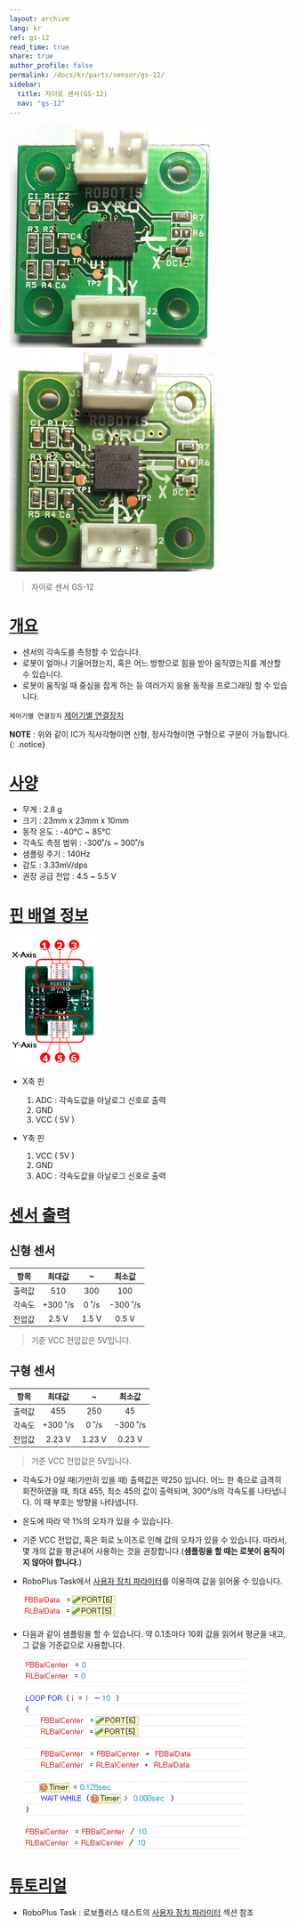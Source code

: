 ```yaml
---
layout: archive
lang: kr
ref: gs-12
read_time: true
share: true
author_profile: false
permalink: /docs/kr/parts/sensor/gs-12/
sidebar:
  title: 자이로 센서(GS-12)
  nav: "gs-12"
---
```


![](/assets/images/parts/sensors/gyro_new.jpg)![](/assets/images/parts/sensors/gyro_old.jpg)

> 자이로 센서 GS-12

# [개요](#개요)

- 센서의 각속도를 측정할 수 있습니다.
- 로봇이 얼마나 기울어졌는지, 혹은 어느 방향으로 힘을 받아 움직였는지를 계산할 수 있습니다.
- 로봇이 움직일 때 중심을 잡게 하는 등 여러가지 응용 동작을 프로그래밍 할 수 있습니다.

`제어기별 연결장치` [제어기별 연결장치]

**NOTE** : 위와 같이 IC가 직사각형이면 신형, 정사각형이면 구형으로 구분이 가능합니다. 
{: .notice}

# [사양](#사양)
- 무게 : 2.8 g
- 크기 : 23mm x 23mm x 10mm
- 동작 온도 : -40℃ ~ 85℃
- 각속도 측정 범위 : -300˚/s ~ 300˚/s
- 샘플링 주기 : 140Hz
- 감도 : 3.33mV/dps
- 권장 공급 전압 : 4.5 ~ 5.5 V

# [핀 배열 정보](#핀-배열-정보)

![](/assets/images/parts/sensors/gs-12_pinout.png)

- X축 핀
  1. ADC : 각속도값을 아날로그 신호로 출력
  2. GND
  3. VCC ( 5V )

- Y축 핀
  1. VCC ( 5V )
  2. GND
  3. ADC : 각속도값을 아날로그 신호로 출력

# [센서 출력](#센서-출력)

## 신형 센서

|항목|최대값|~|최소값|
|:---:|:---:|:---:|:---:|
| 출력값  | 510      | 300    | 100   |
| 각속도  | +300 ˚/s | 0 ˚/s  | -300 ˚/s |
| 전압값  | 2.5 V   | 1.5 V | 0.5 V   |

> 기준 VCC 전압값은 5V입니다. 

## 구형 센서

|항목|최대값|~|최소값|
|:---:|:---:|:---:|:---:|
| 출력값  | 455      | 250    | 45   |
| 각속도  | +300 ˚/s | 0 ˚/s  | -300 ˚/s |
| 전압값  | 2.23 V   | 1.23 V | 0.23 V   |

> 기준 VCC 전압값은 5V입니다.

- 각속도가 0일 때(가만히 있을 때) 출력값은 약250 입니다. 어느 한 축으로 급격히 회전하였을 때, 최대 455, 최소 45의 값이 출력되며, 300&deg;/s의 각속도를 나타냅니다. 이 때 부호는 방향을 나타냅니다.
- 온도에 따라 약 1%의 오차가 있을 수 있습니다.
- 기준 VCC 전압값, 혹은 회로 노이즈로 인해 값의 오차가 있을 수 있습니다. 따라서, 몇 개의 값을 평균내어 사용하는 것을 권장합니다.(**샘플링을 할 때는 로봇이 움직이지 않아야 합니다.**)
- RoboPlus Task에서 [사용자 장치 파라미터]를 이용하여 값을 읽어올 수 있습니다.

  ![](/assets/images/parts/sensors/gs-12_01.png)

- 다음과 같이 샘플링을 할 수 있습니다. 약 0.1초마다 10회 값을 읽어서 평균을 내고, 그 값을 기준값으로 사용합니다.

  ![](/assets/images/parts/sensors/gs-12_02.png)

 # [튜토리얼](#튜토리얼)

- RoboPlus Task : 로보플러스 태스트의 [사용자 장치 파라미터] 섹션 참조

[사용자 장치 파라미터]: /docs/kr/software/rplus1/task/programming_02/#사용자-장치
[제어기별 연결장치]: /docs/kr/parts/controller/controller_compatibility/
